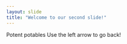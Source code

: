 ```yaml
---
layout: slide
title: "Welcome to our second slide!"
---
```

Potent potables
Use the left arrow to go back!
